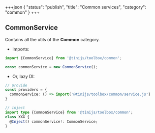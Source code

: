 +++json
{
  "status": "publish",
  "title": "Common services",
  "category": "common"
}
+++

## CommonService

Contains all the utils of the **Common** category.

- Imports:

```ts
import {CommonService} from '@tinijs/toolbox/common';

const commonService = new CommonService();
```

- Or, lazy DI:

```ts
// provide
const providers = {
  commonService: () => import('@tinijs/toolbox/common/service.js')
}

// inject
import type {CommonService} from '@tinijs/toolbox/common';
class XXX {
  @Inject() commonService!: CommonService;
}
```
